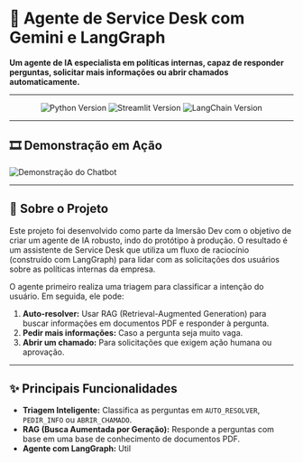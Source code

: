# 🤖 Agente de Service Desk com Gemini e LangGraph

**Um agente de IA especialista em políticas internas, capaz de responder perguntas, solicitar mais informações ou abrir chamados automaticamente.**

---

<p align="center">
  <img src="https://img.shields.io/badge/Python-3.10%2B-blue?style=for-the-badge&logo=python" alt="Python Version">
  <img src="https://img.shields.io/badge/Streamlit-1.35%2B-orange?style=for-the-badge&logo=streamlit" alt="Streamlit Version">
  <img src="https://img.shields.io/badge/LangChain-0.2%2B-green?style=for-the-badge&logo=langchain" alt="LangChain Version">
</p>

---

## 🎞️ Demonstração em Ação

![Demonstração do Chatbot](caminho/para/seu/demo.gif)

---

## 📝 Sobre o Projeto

Este projeto foi desenvolvido como parte da Imersão Dev com o objetivo de criar um agente de IA robusto, indo do protótipo à produção. O resultado é um assistente de Service Desk que utiliza um fluxo de raciocínio (construído com LangGraph) para lidar com as solicitações dos usuários sobre as políticas internas da empresa.

O agente primeiro realiza uma triagem para classificar a intenção do usuário. Em seguida, ele pode:
1.  **Auto-resolver:** Usar RAG (Retrieval-Augmented Generation) para buscar informações em documentos PDF e responder à pergunta.
2.  **Pedir mais informações:** Caso a pergunta seja muito vaga.
3.  **Abrir um chamado:** Para solicitações que exigem ação humana ou aprovação.

---

## ✨ Principais Funcionalidades

-   **Triagem Inteligente:** Classifica as perguntas em `AUTO_RESOLVER`, `PEDIR_INFO` ou `ABRIR_CHAMADO`.
-   **RAG (Busca Aumentada por Geração):** Responde a perguntas com base em uma base de conhecimento de documentos PDF.
-   **Agente com LangGraph:** Util
